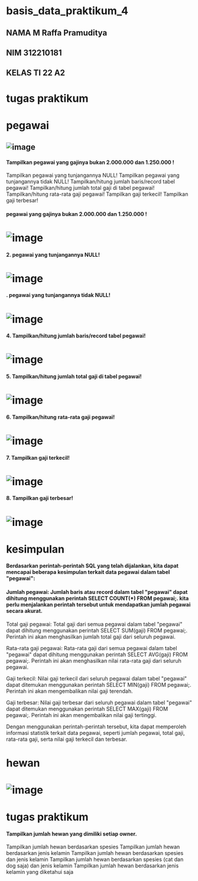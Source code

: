 # basis_data_praktikum_4
## NAMA M Raffa Pramuditya
## NIM 312210181
## KELAS TI 22 A2
# tugas praktikum
# pegawai
## ![image](https://github.com/rafapramuditya/praktikum.4/assets/115911491/2b762b83-5716-4206-b9d3-72d900301b33)
#### Tampilkan pegawai yang gajinya bukan 2.000.000 dan 1.250.000 !
Tampilkan pegawai yang tunjangannya NULL!
Tampilkan pegawai yang tunjangannya tidak NULL!
Tampilkan/hitung jumlah baris/record tabel pegawai!
Tampilkan/hitung jumlah total gaji di tabel pegawai!
Tampilkan/hitung rata-rata gaji pegawai!
Tampilkan gaji terkecil!
Tampilkan gaji terbesar!
#### pegawai yang gajinya bukan 2.000.000 dan 1.250.000 !
# ![image](https://github.com/rafapramuditya/praktikum.4/assets/115911491/75244247-384e-4d22-8a5e-fb554a80afbf)
#### 2. pegawai yang tunjangannya NULL!
# ![image](https://github.com/rafapramuditya/praktikum.4/assets/115911491/bae57795-b85b-40c1-9696-db7aafae6c5c)
#### . pegawai yang tunjangannya tidak NULL!
# ![image](https://github.com/rafapramuditya/praktikum.4/assets/115911491/e748f93f-2b34-4521-897a-abdec2b828ee)
#### 4. Tampilkan/hitung jumlah baris/record tabel pegawai!
# ![image](https://github.com/rafapramuditya/praktikum.4/assets/115911491/4eecdfc7-7413-4a9c-b363-db3222bf35cc)
#### 5. Tampilkan/hitung jumlah total gaji di tabel pegawai!
# ![image](https://github.com/rafapramuditya/praktikum.4/assets/115911491/0c237d3b-533a-42b3-ad49-288167576a36)
#### 6. Tampilkan/hitung rata-rata gaji pegawai!
# ![image](https://github.com/rafapramuditya/praktikum.4/assets/115911491/e2cad9ba-d4af-471a-a91f-0b10a94da580)
#### 7. Tampilkan gaji terkecil!
# ![image](https://github.com/rafapramuditya/praktikum.4/assets/115911491/f2c70d4e-8d3b-4b9e-aee9-ee440a3e0516)
#### 8. Tampilkan gaji terbesar!
# ![image](https://github.com/rafapramuditya/praktikum.4/assets/115911491/0d9ad10d-8770-4319-a0bb-823df3640c02)

# kesimpulan
#### Berdasarkan perintah-perintah SQL yang telah dijalankan, kita dapat mencapai beberapa kesimpulan terkait data pegawai dalam tabel "pegawai":

#### Jumlah pegawai: Jumlah baris atau record dalam tabel "pegawai" dapat dihitung menggunakan perintah SELECT COUNT(*) FROM pegawai;. kita perlu menjalankan perintah tersebut untuk mendapatkan jumlah pegawai secara akurat.

Total gaji pegawai: Total gaji dari semua pegawai dalam tabel "pegawai" dapat dihitung menggunakan perintah SELECT SUM(gaji) FROM pegawai;. Perintah ini akan menghasilkan jumlah total gaji dari seluruh pegawai.

Rata-rata gaji pegawai: Rata-rata gaji dari semua pegawai dalam tabel "pegawai" dapat dihitung menggunakan perintah SELECT AVG(gaji) FROM pegawai;. Perintah ini akan menghasilkan nilai rata-rata gaji dari seluruh pegawai.

Gaji terkecil: Nilai gaji terkecil dari seluruh pegawai dalam tabel "pegawai" dapat ditemukan menggunakan perintah SELECT MIN(gaji) FROM pegawai;. Perintah ini akan mengembalikan nilai gaji terendah.

Gaji terbesar: Nilai gaji terbesar dari seluruh pegawai dalam tabel "pegawai" dapat ditemukan menggunakan perintah SELECT MAX(gaji) FROM pegawai;. Perintah ini akan mengembalikan nilai gaji tertinggi.

Dengan menggunakan perintah-perintah tersebut, kita dapat memperoleh informasi statistik terkait data pegawai, seperti jumlah pegawai, total gaji, rata-rata gaji, serta nilai gaji terkecil dan terbesar.

# hewan
# ![image](https://github.com/rafapramuditya/praktikum.4/assets/115911491/e2441944-1dec-4998-93d0-1c5985bef95e)

# tugas praktikum
#### Tampilkan jumlah hewan yang dimiliki setiap owner.
Tampilkan jumlah hewan berdasarkan spesies
Tampilkan jumlah hewan berdasarkan jenis kelamin
Tampilkan jumlah hewan berdasarkan spesies dan jenis kelamin
Tampilkan jumlah hewan berdasarkan spesies (cat dan dog saja) dan jenis kelamin
Tampilkan jumlah hewan berdasarkan jenis kelamin yang diketahui saja

